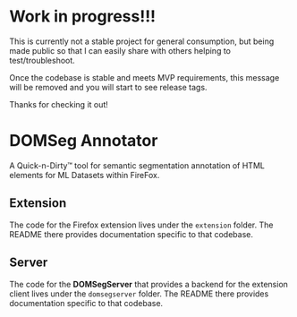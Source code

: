 # Work in progress!!!

This is currently not a stable project for general consumption, but being made public so that I can easily share with others helping to test/troubleshoot.

Once the codebase is stable and meets MVP requirements, this message will be removed and you will start to see release tags.

Thanks for checking it out!

# DOMSeg Annotator

A Quick-n-Dirty™ tool for semantic segmentation annotation of HTML elements for ML Datasets within FireFox.

## Extension

The code for the Firefox extension lives under the `extension` folder.  The README there provides documentation specific to that codebase.

## Server

The code for the **DOMSegServer** that provides a backend for the extension client lives under the `domsegserver` folder.  The README there provides documentation specific to that codebase.
